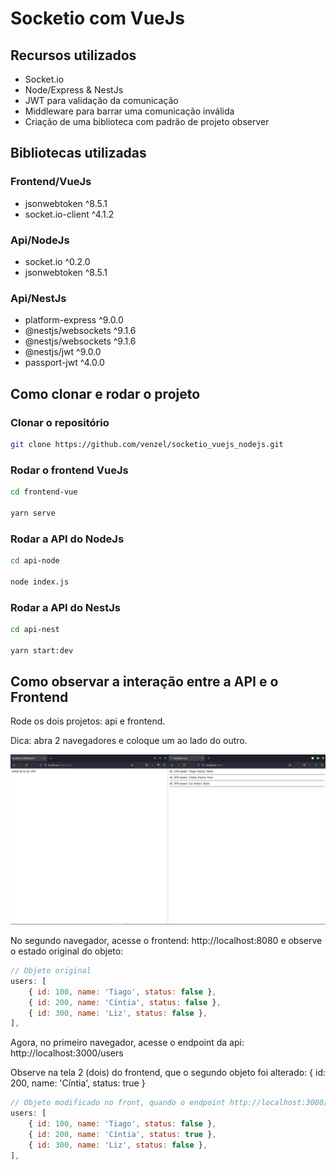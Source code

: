 # Socketio com VueJs

## Recursos utilizados

-   Socket.io
-   Node/Express & NestJs
-   JWT para validação da comunicação
-   Middleware para barrar uma comunicação inválida
-   Criação de uma biblioteca com padrão de projeto observer

## Bibliotecas utilizadas

### Frontend/VueJs

-   jsonwebtoken ^8.5.1
-   socket.io-client ^4.1.2

### Api/NodeJs

-   socket.io ^0.2.0
-   jsonwebtoken ^8.5.1

### Api/NestJs

-   platform-express ^9.0.0
-   @nestjs/websockets ^9.1.6
-   @nestjs/websockets ^9.1.6
-   @nestjs/jwt ^9.0.0
-   passport-jwt ^4.0.0

## Como clonar e rodar o projeto

### Clonar o repositório

```bash
git clone https://github.com/venzel/socketio_vuejs_nodejs.git
```

### Rodar o frontend VueJs

```bash
cd frontend-vue

yarn serve
```

### Rodar a API do NodeJs

```bash
cd api-node

node index.js
```

### Rodar a API do NestJs

```bash
cd api-nest

yarn start:dev
```

## Como observar a interação entre a API e o Frontend

Rode os dois projetos: api e frontend.

Dica: abra 2 navegadores e coloque um ao lado do outro.

<img src="./media/socketio.png" />

No segundo navegador, acesse o frontend: http://localhost:8080 e observe o estado original do objeto:

```js
// Objeto original
users: [
    { id: 100, name: 'Tiago', status: false },
    { id: 200, name: 'Cíntia', status: false },
    { id: 300, name: 'Liz', status: false },
],
```

Agora, no primeiro navegador, acesse o endpoint da api: http://localhost:3000/users

Observe na tela 2 (dois) do frontend, que o segundo objeto foi alterado: { id: 200, name: 'Cíntia', status: true }

```js
// Objeto modificado no front, quando o endpoint http://localhost:3000/users acessado
users: [
    { id: 100, name: 'Tiago', status: false },
    { id: 200, name: 'Cíntia', status: true },
    { id: 300, name: 'Liz', status: false },
],
```
